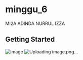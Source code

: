 # minggu_6

MI2A ADINDA NURRUL IZZA

## Getting Started
![image](https://user-images.githubusercontent.com/70693301/111728794-30372f80-88a0-11eb-8747-b491e958f738.png)
![Uploading image.png…]()
